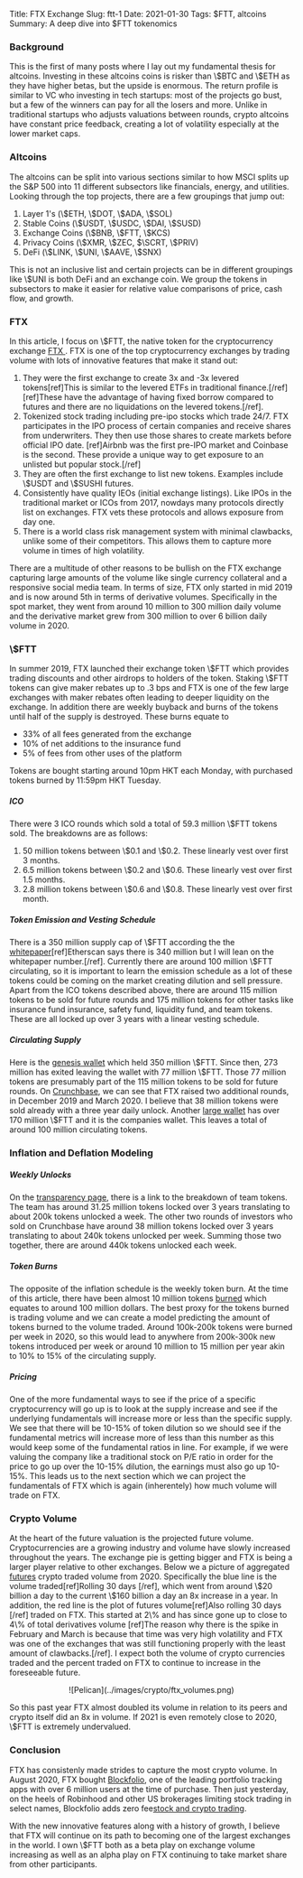 Title: FTX Exchange
Slug: ftt-1
Date: 2021-01-30
Tags: $FTT, altcoins
Summary: A deep dive into \$FTT tokenomics

<h3>Background</h3>
<p>
This is the first of many posts where I lay out my fundamental thesis for altcoins. 
Investing in these altcoins coins is risker than \$BTC and \$ETH as they have higher betas, but the upside is enormous.
The return profile is similar to VC who investing in tech startups: most of the projects go bust, but a few of the winners can pay for all the losers and more.
Unlike in traditional startups who adjusts valuations between rounds, crypto altcoins have constant price feedback, creating a lot of volatility especially at the lower market caps.
</p>


<h3>Altcoins</h3>
<p>
The altcoins can be split into various sections similar to how MSCI splits up the S&P 500 into 11 different subsectors like financials, energy, and utilities. 
Looking through the top projects, there are a few groupings that jump out:
<ol>
  <li>Layer 1's (\$ETH, \$DOT, \$ADA, \$SOL)</li>
  <li>Stable Coins (\$USDT, \$USDC, \$DAI, \$SUSD)</li>
  <li>Exchange Coins (\$BNB, \$FTT, \$KCS)</li>
  <li>Privacy Coins (\$XMR, \$ZEC, $\SCRT, \$PRIV)</li>
  <li>DeFi (\$LINK, \$UNI, \$AAVE, \$SNX)</li>
</ol> 
This is not an inclusive list and certain projects can be in different groupings like \$UNI is both DeFi and an exchange coin. 
We group the tokens in subsectors to make it easier for relative value comparisons of price, cash flow, and growth.
</p>

<h3>FTX</h3>
<p>
In this article, I focus on \$FTT, the native token for the cryptocurrency exchange <a href="https://ftx.com" target="_blank">FTX </a>.
FTX is one of the top cryptocurrency exchanges by trading volume with lots of innovative features that make it stand out:
<ol>
	<li>They were the first exchange to create 3x and -3x levered tokens[ref]This is similar to the levered ETFs in traditional finance.[/ref][ref]These have the advantage of having fixed borrow compared to futures and there are no liquidations on the levered tokens.[/ref].</li>
	<li>Tokenized stock trading including pre-ipo stocks which trade 24/7. FTX participates in the IPO process of certain companies and receive shares from underwriters. They then use those shares to create markets before official IPO date. [ref]Airbnb was the first pre-IPO market and Coinbase is the second. 
	These provide a unique way to get exposure to an unlisted but popular stock.[/ref]</li>
	<li>They are often the first exchange to list new tokens. Examples include \$USDT and \$SUSHI futures.</li>
	<li>Consistently have quality IEOs (initial exchange listings). Like IPOs in the traditional market or ICOs from 2017, nowdays many protocols directly list on exchanges. FTX vets these protocols and allows exposure from day one.</li>
	<li>There is a world class risk management system with minimal clawbacks, unlike some of their competitors. This allows them to capture more volume in times of high volatility.</li>
</ol> 
There are a multitude of other reasons to be bullish on the FTX exchange capturing large amounts of the volume like single currency collateral and a responsive social media team.
In terms of size, FTX only started in mid 2019 and is now around 5th in terms of derivative volumes.
Specifically in the spot market, they went from around 10 million to 300 million daily volume and the derivative market grew from 300 million to over 6 billion daily volume in 2020.
</p>

<h3>\$FTT</h3>
<p>
In summer 2019, FTX launched their exchange token \$FTT which provides trading discounts and other airdrops to holders of the token.
Staking \$FTT tokens can give maker rebates up to .3 bps and FTX is one of the few large exchanges with maker rebates often leading to deeper liquidity on the exchange.
In addition there are weekly buyback and burns of the tokens until half of the supply is destroyed. These burns equate to 
<ul>
	<li>33% of all fees generated from the exchange</li>
	<li>10% of net additions to the insurance fund</li>
	<li>5% of fees from other uses of the platform </li>
</ul> 
Tokens are bought starting around 10pm HKT each Monday, with purchased tokens burned by 11:59pm HKT Tuesday. 
</p>

<h5>ICO</h5>
<p>
There were 3 ICO rounds which sold a total of 59.3 million \$FTT tokens sold. 
The breakdowns are as follows:
<ol>
	<li>50 million tokens between \$0.1 and \$0.2. These linearly vest over first 3 months.</li>
	<li>6.5 million tokens between \$0.2 and \$0.6. These linearly vest over first 1.5 months.</li>
	<li>2.8 million tokens between \$0.6 and \$0.8. These linearly vest over first month.</li>
</ol> 
</p>

<h5>Token Emission and Vesting Schedule</h5>
<p>
There is a 350 million supply cap of \$FTT according the the <a href="https://ftx.com/static/media/ftt-white-paper.92bb0d80.pdf" target="_blank">whitepaper</a>[ref]Etherscan says there is 340 million but I will lean on the whitepaper number.[/ref].
Currently there are around 100 million \$FTT circulating, so it is important to learn the emission schedule as a lot of these tokens could be coming on the market creating dilution and sell pressure.
Apart from the ICO tokens described above, there are around 115 million tokens to be sold for future rounds and 175 million tokens for other tasks like insurance fund insurance, safety fund, liquidity fund, and team tokens.
These are all locked up over 3 years with a linear vesting schedule. 
</p>

<h5>Circulating Supply</h5>
<p>
Here is the <a href="https://etherscan.io/token/0x50d1c9771902476076ecfc8b2a83ad6b9355a4c9?a=0x772589e99bc9c54dd40acb7d73f88ccbc9d9cf47" target="_blank">genesis wallet</a> which held 350 million \$FTT.
Since then, 273 million has exited leaving the wallet with 77 million \$FTT. Those 77 million tokens are presumably part of the 115 million tokens to be sold for future rounds.
On <a href="https://www.crunchbase.com/search/funding_rounds/field/organizations/last_funding_at/ftx-exchange" target="_blank">Crunchbase</a>, we can see that FTX raised two additional rounds, in December 2019 and March 2020.
I believe that 38 million tokens were sold already with a three year daily unlock.
Another <a href="https://etherscan.io/token/0x50d1c9771902476076ecfc8b2a83ad6b9355a4c9?a=0xd769010d3813bafaf4addbfe258eafd07828bb83" target="_blank">large wallet</a> has over 170 million \$FTT and it is the companies wallet.
This leaves a total of around 100 million circulating tokens. 
</p>


<h3>Inflation and Deflation Modeling</h3>
<h5>Weekly Unlocks</h5>
<p>
On the <a href="https://help.ftx.com/hc/en-us/articles/360029638552-FTT-Transparency-Page" target="_blank">transparency page</a>, there is a link to the breakdown of team tokens.
The team has around 31.25 million tokens locked over 3 years translating to about 200k tokens unlocked a week. 
The other two rounds of investors who sold on Crunchbase have around 38 million tokens locked over 3 years translating to about 240k tokens unlocked per week.
Summing those two together, there are around 440k tokens unlocked each week.
</p>

<h5>Token Burns</h5>
<p>
The opposite of the inflation schedule is the weekly token burn. 
At the time of this article, there have been almost 10 million tokens <a href="https://ftx.com/en/ftt" target="_blank">burned</a> which equates to around 100 million dollars.
The best proxy for the tokens burned is trading volume and we can create a model predicting the amount of tokens burned to the volume traded. 
Around 100k-200k tokens were burned per week in 2020, so this would lead to anywhere from 200k-300k new tokens introduced per week or around 10 million to 15 million per year akin to 10% to 15% of the circulating supply.
</p>
 
<h5>Pricing</h5>
<p>
One of the more fundamental ways to see if the price of a specific cryptocurrency will go up is to look at the supply increase and see if the underlying fundamentals will increase more or less than the specific supply.
We see that there will be 10-15% of token dilution so we should see if the fundamental metrics will increase more of less than this number as this would keep some of the fundamental ratios in line.
For example, if we were valuing the company like a traditional stock on P/E ratio in order for the price to go up over the 10-15% dilution, the earnings must also go up 10-15%.
This leads us to the next section which we can project the fundamentals of FTX which is again (inherentely) how much volume will trade on FTX.
</p>
 
 
<h3>Crypto Volume</h3>
<p>
At the heart of the future valuation is the projected future volume. 
Cryptocurrencies are a growing industry and volume have slowly increased throughout the years.
The exchange pie is getting bigger and FTX is being a larger player relative to other exchanges.
Below we a picture of aggregated <a href="https://www.coingecko.com/en/exchanges/derivatives" target="_blank">futures</a> crypto traded volume from 2020.
Specifically the blue line is the volume traded[ref]Rolling 30 days [/ref], which went from around \$20 billion a day to the current \$160 billion a day an 8x increase in a year.
In addition, the red line is the plot of futures volume[ref]Also rolling 30 days [/ref] traded on FTX.
This started at 2\% and has since gone up to close to 4\% of total derivatives volume [ref]The reason why there is the spike in February and March is because that time was very high volatility and FTX was one of the exchanges that was still functioning properly with the least amount of clawbacks.[/ref].
I expect both the volume of crypto currencies traded and the percent traded on FTX to continue to increase in the foreseeable future.
</p>

<center>
![Pelican](../images/crypto/ftx_volumes.png)
</center>

<p>
So this past year FTX almost doubled its volume in relation to its peers and crypto itself did an 8x in volume.
If 2021 is even remotely close to 2020, \$FTT is extremely undervalued.
</p>

<h3>Conclusion</h3>
<p>
FTX has consistenly made strides to capture the most crypto volume. 
In August 2020, FTX bought <a href="https://www.coindesk.com/ftx-blockfolio-150m-deal" target="_blank">Blockfolio</a>, one of the leading portfolio tracking apps with over 6 million users at the time of purchase.
Then just yesterday, on the heels of Robinhood and other US brokerages limiting stock trading in select names, Blockfolio adds zero fee<a href="https://www.coindesk.com/porfolio-app-blockfolio-crypto-stock-trading" target="_blank">stock and crypto trading</a>.
</p>

<p>
With the new innovative features along with a history of growth, I believe that FTX will continue on its path to becoming one of the largest exchanges in the world. 
I own \$FTT both as a beta play on exchange volume increasing as well as an alpha play on FTX continuing to take market share from other participants.
</p>